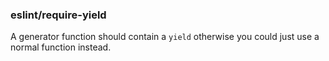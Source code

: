 ### eslint/require-yield

A generator function should contain a `yield` otherwise you could just use a normal function instead.
